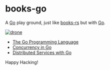 # books-go

A [Go] play ground, just like [books-rs] but with [Go].

[![drone]](https://cloud.drone.io/keithnoguchi/books-go)

- [The Go Programming Language]
- [Concurrency in Go]
- [Distributed Services with Go]

Happy Hacking!

[drone]: https://cloud.drone.io/api/badges/keithnoguchi/books-go/status.svg
[go]: https://golang.org
[rust]: https://rust-lang.org
[books-rs]: https://github.com/keithnoguchi/books-rs
[the go programming language]: http://gopl.io/
[concurrency in go]: https://www.oreilly.com/library/view/concurrency-in-go/9781491941294/
[distributed services with go]: https://pragprog.com/book/tjgo/distributed-services-with-go
